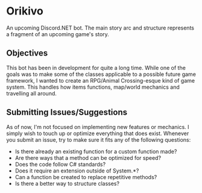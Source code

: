 # Orikivo
An upcoming Discord.NET bot. The main story arc and structure represents a fragment of an upcoming game's story.

## Objectives
This bot has been in development for quite a long time. While one of the goals was to make some of the classes applicable to a possible future game framework, I wanted to create an RPG/Animal Crossing-esque kind of game system. This handles how items functions, map/world mechanics and travelling all around.

## Submitting Issues/Suggestions
As of now, I'm not focused on implementing new features or mechanics. I simply wish to touch up or optimize everything that does exist.
Whenever you submit an issue, try to make sure it fits any of the following questions:
- Is there already an existing function for a custom function made?
- Are there ways that a method can be optimized for speed?
- Does the code follow C# standards?
- Does it require an extension outside of System.*?
- Can a function be created to replace repetitive methods?
- Is there a better way to structure classes?
